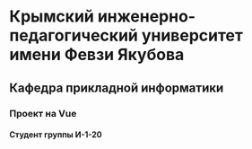 # Крымский инженерно-педагогический университет имени Февзи Якубова
## Кафедра прикладной информатики 
### Проект на Vue
#### Студент группы И-1-20 
``` Нецепляев Александр